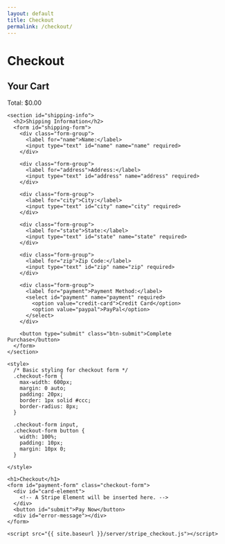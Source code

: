 ```yaml
---
layout: default
title: Checkout
permalink: /checkout/
---
```


# Checkout



  <link rel="stylesheet" href="{{ site.baseurl }}/assets/css/checkout.css">


  <main class="checkout-container">
    <section id="cart-summary">
      <h2>Your Cart</h2>
      <div id="cart-items">
        <!-- Cart items will be dynamically populated here -->
      </div>
      <div class="checkout-summary">
        <div id="cart-total">Total: $0.00</div>
      </div>
    </section>

    <section id="shipping-info">
      <h2>Shipping Information</h2>
      <form id="shipping-form">
        <div class="form-group">
          <label for="name">Name:</label>
          <input type="text" id="name" name="name" required>
        </div>

        <div class="form-group">
          <label for="address">Address:</label>
          <input type="text" id="address" name="address" required>
        </div>

        <div class="form-group">
          <label for="city">City:</label>
          <input type="text" id="city" name="city" required>
        </div>

        <div class="form-group">
          <label for="state">State:</label>
          <input type="text" id="state" name="state" required>
        </div>

        <div class="form-group">
          <label for="zip">Zip Code:</label>
          <input type="text" id="zip" name="zip" required>
        </div>

        <div class="form-group">
          <label for="payment">Payment Method:</label>
          <select id="payment" name="payment" required>
            <option value="credit-card">Credit Card</option>
            <option value="paypal">PayPal</option>
          </select>
        </div>

        <button type="submit" class="btn-submit">Complete Purchase</button>
      </form>
    </section>
  </main>

  <script src="{{ site.baseurl }}/assets/js/checkout.js">






    <script src="https://js.stripe.com/v3/"></script>

    <style>
      /* Basic styling for checkout form */
      .checkout-form {
        max-width: 600px;
        margin: 0 auto;
        padding: 20px;
        border: 1px solid #ccc;
        border-radius: 8px;
      }

      .checkout-form input,
      .checkout-form button {
        width: 100%;
        padding: 10px;
        margin: 10px 0;
      }

    </style>

    <h1>Checkout</h1>
    <form id="payment-form" class="checkout-form">
      <div id="card-element">
        <!-- A Stripe Element will be inserted here. -->
      </div>
      <button id="submit">Pay Now</button>
      <div id="error-message"></div>
    </form>

    <script src="{{ site.baseurl }}/server/stripe_checkout.js"></script>


